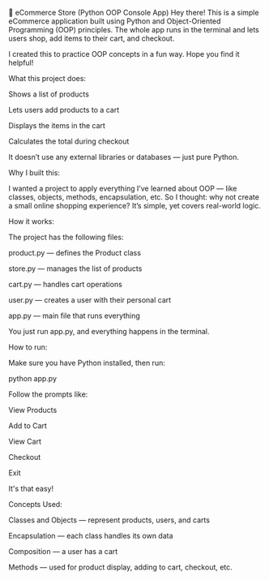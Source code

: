 🛒 eCommerce Store (Python OOP Console App)
Hey there!
This is a simple eCommerce application built using Python and Object-Oriented Programming (OOP) principles.
The whole app runs in the terminal and lets users shop, add items to their cart, and checkout.

I created this to practice OOP concepts in a fun way. Hope you find it helpful!

What this project does:

Shows a list of products

Lets users add products to a cart

Displays the items in the cart

Calculates the total during checkout

It doesn’t use any external libraries or databases — just pure Python.

Why I built this:

I wanted a project to apply everything I’ve learned about OOP — like classes, objects, methods, encapsulation, etc.
So I thought: why not create a small online shopping experience?
It’s simple, yet covers real-world logic.

How it works:

The project has the following files:

product.py — defines the Product class

store.py — manages the list of products

cart.py — handles cart operations

user.py — creates a user with their personal cart

app.py — main file that runs everything

You just run app.py, and everything happens in the terminal.

How to run:

Make sure you have Python installed, then run:

python app.py

Follow the prompts like:

View Products

Add to Cart

View Cart

Checkout

Exit

It's that easy!

Concepts Used:

Classes and Objects — represent products, users, and carts

Encapsulation — each class handles its own data

Composition — a user has a cart

Methods — used for product display, adding to cart, checkout, etc.
